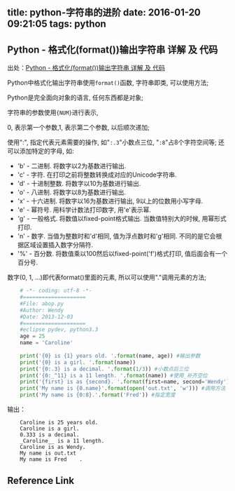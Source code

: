 title: python-字符串的进阶
date: 2016-01-20 09:21:05
tags: python
---

## Python - 格式化(format())输出字符串 详解 及 代码

出处：[Python - 格式化(format())输出字符串 详解 及 代码](http://blog.csdn.net/caroline_wendy/article/details/17111451)

Python中格式化输出字符串使用`format()`函数, 字符串即类, 可以使用方法;

Python是完全面向对象的语言, 任何东西都是对象;

字符串的参数使用`{NUM}`进行表示,

0, 表示第一个参数,1, 表示第二个参数, 以后顺次递加;

使用":", 指定代表元素需要的操作, 如"`:.3`"小数点三位, "`:8`"占8个字符空间等;
还可以添加特定的字母, 如:

*   'b' - 二进制. 将数字以2为基数进行输出.
*   'c' - 字符. 在打印之前将整数转换成对应的Unicode字符串.
*   'd' - 十进制整数. 将数字以10为基数进行输出.
*   'o' - 八进制. 将数字以8为基数进行输出. 
*   'x' - 十六进制. 将数字以16为基数进行输出, 9以上的位数用小写字母.
*   'e' - 幂符号. 用科学计数法打印数字, 用'e'表示幂. 
*   'g' - 一般格式. 将数值以fixed-point格式输出. 当数值特别大的时候, 用幂形式打印. 
*   'n' - 数字. 当值为整数时和'd'相同, 值为浮点数时和'g'相同. 不同的是它会根据区域设置插入数字分隔符. 
*   '%' - 百分数. 将数值乘以100然后以fixed-point('f')格式打印, 值后面会有一个百分号. 
 
数字(0, 1, ...)即代表format()里面的元素, 所以可以使用"."调用元素的方法;

``` python
    # -*- coding: utf-8 -*-  
    #====================  
    #File: abop.py  
    #Author: Wendy  
    #Date: 2013-12-03  
    #====================  
    #eclipse pydev, python3.3  
    age = 25  
    name = 'Caroline'  
      
    print('{0} is {1} years old. '.format(name, age)) #输出参数  
    print('{0} is a girl. '.format(name))  
    print('{0:.3} is a decimal. '.format(1/3)) #小数点后三位  
    print('{0:_^11} is a 11 length. '.format(name)) #使用_补齐空位  
    print('{first} is as {second}. '.format(first=name, second='Wendy')) #别名替换  
    print('My name is {0.name}'.format(open('out.txt', 'w'))) #调用方法  
    print('My name is {0:8}.'.format('Fred')) #指定宽度  
```
输出：
```
    Caroline is 25 years old.   
    Caroline is a girl.   
    0.333 is a decimal.   
    _Caroline__ is a 11 length.   
    Caroline is as Wendy.   
    My name is out.txt  
    My name is Fred    .  
```

## Reference Link
